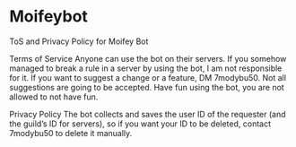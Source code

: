 # Moifeybot
ToS and Privacy Policy for Moifey Bot

Terms of Service
Anyone can use the bot on their servers.
If you somehow managed to break a rule in a server by using the bot, I am not responsible for it.
If you want to suggest a change or a feature, DM 7modybu50. Not all suggestions are going to be accepted.
Have fun using the bot, you are not allowed to not have fun.

Privacy Policy
The bot collects and saves the user ID of the requester (and the guild’s ID for servers), so if you want your ID to be deleted, contact 7modybu50 to delete it manually.
